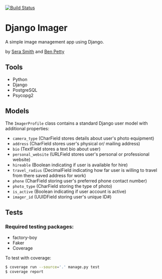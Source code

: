 [![Build Status](https://travis-ci.org/serashioda/django-imager.svg?branch=front-end-1)](https://travis-ci.org/serashioda/django-imager)

# Django Imager

A simple image management app using Django.

by [Sera Smith](https://github.com/serashioda) and [Ben Petty](https://github.com/benpetty)

## Tools

- Python
- Django
- PostgreSQL
- Psycopg2
## Models

The `ImagerProfile` class contains a standard Django user model with additional properties:

- `camera_type` (CharField stores details about user's photo equipment)
- `address` (CharField stores user's physical or/ mailing address)
- `bio` (TextField stores a text bio about user)
- `personal_website` (URLField stores user's personal or professional website)
- `hireable` (Boolean indicating if user is available for hire)
- `travel_radius` (DecimalField indicating how far user is willing to travel from there saved address for work)
- `phone` (CharField storing user's preferred phone contact number)
- `photo_type` (CharField storing the type of photo)
- `is_active` (Boolean indicating if user account is active)
- `imager_id` (UUIDField storing user's unique ID#)

## Tests

### Required testing packages:

- factory-boy
- Faker
- Coverage


To test with coverage:
```bash
$ coverage run --source='.' manage.py test
$ coverage report
```

